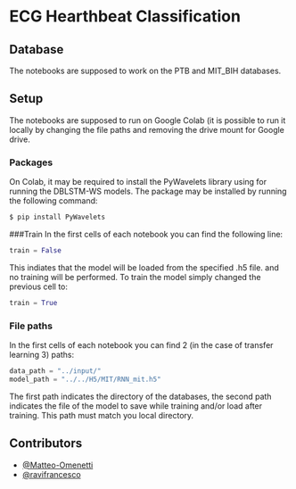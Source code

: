 # ECG Hearthbeat Classification

## Database

The notebooks are supposed to work on the PTB and MIT_BIH databases.

## Setup

The notebooks are supposed to run on Google Colab (it is possible to run it locally by changing the file paths and removing the drive mount for Google drive.

### Packages
On Colab, it may be required to install the PyWavelets library using for running the DBLSTM-WS models. The package may be installed by running the following command:

```bash
$ pip install PyWavelets
```

###Train
In the first cells of each notebook you can find the following line:

```python
train = False
```

This indiates that the model will be loaded from the specified .h5 file. and no training will be performed. To train the model simply changed the previous cell to:

```python
train = True
```

### File paths
In the first cells of each notebook you can find 2 (in the case of transfer learning 3) paths:

```python
data_path = "../input/"
model_path = "../../H5/MIT/RNN_mit.h5"
```

The first path indicates the directory of the databases, the second path indicates the file of the model to save while training and/or load after training. This path must match you local directory.

## Contributors

* [@Matteo-Omenetti](https://github.com/Matteo-Omenetti)
* [@ravifrancesco](https://github.com/ravifrancesco)
